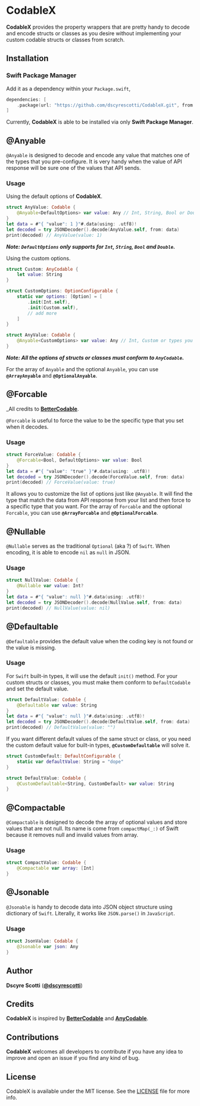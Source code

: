 # CodableX
__CodableX__ provides the property wrappers that are pretty handy to decode and encode structs or classes as you desire without implementing your custom codable structs or classes from scratch.

## Installation

### Swift Package Manager
Add it as a dependency within your `Package.swift`,
```swift
dependencies: [
    .package(url: "https://github.com/dscyrescotti/CodableX.git", from: "0.1.0")
]
```

Currently, __CodableX__ is able to be installed via only __Swift Package Manager__.

## @Anyable
`@Anyable` is designed to decode and encode any value that matches one of the types that you pre-configure. It is very handy when the value of API response will be sure one of the values that API sends.

### Usage
Using the default options of __CodableX__.
```swift
struct AnyValue: Codable {
    @Anyable<DefaultOptions> var value: Any // Int, String, Bool or Double
}
let data = #"{ "value": 1 }"#.data(using: .utf8)!
let decoded = try JSONDecoder().decode(AnyValue.self, from: data)
print(decoded) // AnyValue(value: 1)
```
___Note: `DefaultOptions` only supports for `Int`, `String`, `Bool` and `Double`.___

Using the custom options.
```swift
struct Custom: AnyCodable {
    let value: String
}

struct CustomOptions: OptionConfigurable {
    static var options: [Option] = [
        .init(Int.self),
        .init(Custom.self),
        // add more
    ]
}

struct AnyValue: Codable {
    @Anyable<CustomOptions> var value: Any // Int, Custom or types you specify
}
```
___Note: All the options of structs or classes must conform to `AnyCodable`.___

For the array of `Anyable` and the optional `Anyable`, you can use __`@ArrayAnyable`__ and __`@OptionalAnyable`__.

## @Forcable
_All credits to __[BetterCodable](https://github.com/marksands/BetterCodable)__.

`@Forcable` is useful to force the value to be the specific type that you set when it decodes.

### Usage
```swift
struct ForceValue: Codable {
    @Forcable<Bool, DefaultOptions> var value: Bool
}
let data = #"{ "value": "true" }"#.data(using: .utf8)!
let decoded = try JSONDecoder().decode(ForceValue.self, from: data)
print(decoded) // ForceValue(value: true)
```
It allows you to customize the list of options just like `@Anyable`. It will find the type that match the data from API response from your list and then force to a specific type that you want.
For the array of `Forcable` and the optional `Forcable`, you can use __`@ArrayForcable`__ and __`@OptionalForcable`__.

## @Nullable
`@Nullable` serves as the traditional `Optional` (aka ?) of `Swift`. When encoding, it is able to encode `nil` as `null` in JSON.

### Usage
```swift
struct NullValue: Codable {
    @Nullable var value: Int?
}
let data = #"{ "value": null }"#.data(using: .utf8)!
let decoded = try JSONDecoder().decode(NullValue.self, from: data)
print(decoded) // NullValue(value: nil)
```

## @Defaultable
`@Defaultable` provides the default value when the coding key is not found or the value is missing.

### Usage
For `Swift` built-in types, it will use the default `init()` method. For your custom structs or classes, you must make them conform to `DefaultCodable` and set the default value.
```swift
struct DefaultValue: Codable {
    @Defaultable var value: String
}
let data = #"{ "value": null }"#.data(using: .utf8)!
let decoded = try JSONDecoder().decode(DefaultValue.self, from: data)
print(decoded) // DefaultValue(value: "")
```
If you want different default values of the same struct or class, or you need the custom default value for built-in types, __`@CustomDefaultable`__ will solve it.
```swift
struct CustomDefault: DefaultConfigurable {
    static var defaultValue: String = "dope"
}

struct DefaultValue: Codable {
    @CustomDefaultable<String, CustomDefault> var value: String
}
```

## @Compactable
`@Compactable` is designed to decode the array of optional values and store values that are not null. Its name is come from `compactMap(_:)` of Swift because it removes null and invalid values from array.

### Usage
```swift
struct CompactValue: Codable {
    @Compactable var array: [Int]
}
```

## @Jsonable
`@Jsonable` is handy to decode data into JSON object structure using dictionary of `Swift`. Literally, it works like `JSON.parse()` in `JavaScript`. 

### Usage
```swift
struct JsonValue: Codable {
    @Jsonable var json: Any
}
```

## Author
__Dscyre Scotti__ (__[@dscyrescotti](https://twitter.com/dscyrescotti)__)

## Credits
__CodableX__ is inspired by __[BetterCodable](https://github.com/marksands/BetterCodable)__ and __[AnyCodable](https://github.com/levantAJ/AnyCodable)__.

## Contributions
__CodableX__ welcomes all developers to contribute if you have any idea to improve and open an issue if you find any kind of bug.

## License
CodableX is available under the MIT license. See the [LICENSE](LICENSE) file for more info.
